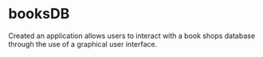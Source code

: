 # booksDB

Created an application allows users to interact with a book shops database through the use of a graphical user interface.
